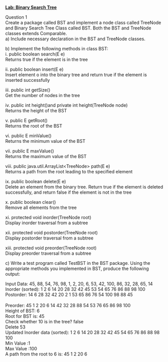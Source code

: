 **<ins>Lab: Binary Search Tree</ins>**<br>


Question 1<br>
Create a package called BST and implement a node class called TreeNode<E> and Binary
Search Tree Class called BST<E>. Both the BST<E> and TreeNode<E> classes extends
Comparable.<br>
a) Include necessary declaration in the BST<E> and TreeNode<E> classes.  

b) Implement the following methods in class BST<E>: <br>
i. public boolean search(E e)  
Returns true if the element is in the tree


ii. public boolean insert(E e)  
Insert element o into the binary tree and return true if the element is inserted
successfully  

iii. public int getSize()  
Get the number of nodes in the tree

iv. public int height()and private int height(TreeNode<E> node)  
Returns the height of the BST

v. public E getRoot()  <br>
Returns the root of the BST

vi. public E minValue()<br>
Returns the minimum value of the BST

vii. public E maxValue()<br>
Returns the maximum value of the BST

viii. public java.util.ArrayList<TreeNode<E>> path(E e)<br>
Returns a path from the root leading to the specified element

ix. public boolean delete(E e)<br>
Delete an element from the binary tree. Return true if the element is deleted
successfully, and return false if the element is not in the tree

x. public boolean clear()<br>
Remove all elements from the tree

xi. protected void inorder(TreeNode<E> root)<br>
Display inorder traversal from a subtree

xii. protected void postorder(TreeNode<E> root)<br>
Display postorder traversal from a subtree

xiii. protected void preorder(TreeNode<E> root)<br>
Display preorder traversal from a subtree

c) Write a test program called TestBST in the BST package. Using the appropriate
methods you implemented in BST<E>, produce the following output:<br>

Input Data: 45, 88, 54, 76, 98, 1, 2, 20, 6, 53, 42, 100, 86, 32, 28, 65, 14<br>
Inorder (sorted): 1 2 6 14 20 28 32 42 45 53 54 65 76 86 88 98 100<br>
Postorder: 14 6 28 32 42 20 2 1 53 65 86 76 54 100 98 88 45<br><br>
Preorder: 45 1 2 20 6 14 42 32 28 88 54 53 76 65 86 98 100<br>
Height of BST: 6<br>
Root for BST is: 45<br>
Check whether 10 is in the tree? false<br>
Delete 53<br>
Updated Inorder data (sorted): 1 2 6 14 20 28 32 42 45 54 65 76 86 88 98 100<br>
Min Value :1<br>
Max Value :100<br>
A path from the root to 6 is: 45 1 2 20 6<br> 